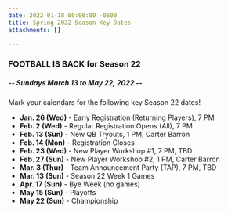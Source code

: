 ```yaml
---
date: 2022-01-18 00:00:00 -0500
title: Spring 2022 Season Key Dates
attachments: []

---
```

### **FOOTBALL IS BACK for Season 22**

##### -- **Sundays March 13 to May 22, 2022  --**

Mark your calendars for the following key Season 22 dates!

* **Jan. 26 (Wed)** - Early Registration (Returning Players), 7 PM
* **Feb. 2 (Wed)** - Regular Registration Opens (All), 7 PM
* **Feb. 13 (Sun)** - New QB Tryouts, 1 PM, Carter Barron
* **Feb. 14 (Mon)** - Registration Closes
* **Feb. 23 (Wed)** - New Player Workshop #1, 7 PM, TBD
* **Feb. 27 (Sun)** - New Player Workshop #2, 1 PM, Carter Barron
* **Mar. 3 (Thur)** - Team Announcement Party (TAP), 7 PM, TBD
* **Mar. 13** **(Sun)** - Season 22 Week 1 Games
* **Apr. 17 (Sun)** - Bye Week (no games)
* **May 15 (Sun)** - Playoffs
* **May 22 (Sun)** - Championship
